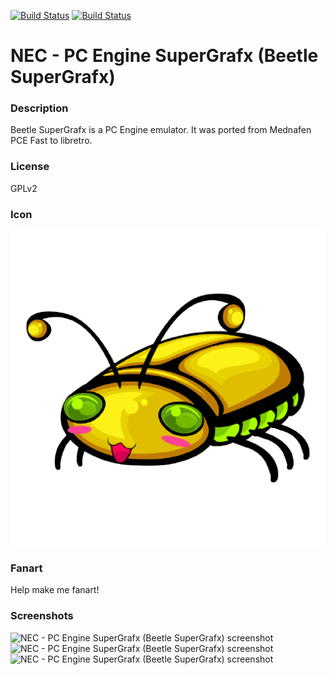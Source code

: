 [![Build Status](https://travis-ci.org/kodi-game/game.libretro.beetle-supergrafx.svg?branch=master)](https://travis-ci.org/kodi-game/game.libretro.beetle-supergrafx)
[![Build Status](https://ci.appveyor.com/api/projects/status/github/kodi-game/game.libretro.beetle-supergrafx?svg=true)](https://ci.appveyor.com/project/kodi-game/game-libretro-beetle-supergrafx)

# NEC - PC Engine SuperGrafx (Beetle SuperGrafx)

### Description

Beetle SuperGrafx is a PC Engine emulator. It was ported from Mednafen PCE Fast to libretro.

### License

GPLv2

### Icon

![NEC - PC Engine SuperGrafx (Beetle SuperGrafx) icon](game.libretro.beetle-supergrafx/resources/icon.png)

### Fanart

Help make me fanart!

### Screenshots

![NEC - PC Engine SuperGrafx (Beetle SuperGrafx) screenshot](game.libretro.beetle-supergrafx/resources/screenshot-01.jpg)
![NEC - PC Engine SuperGrafx (Beetle SuperGrafx) screenshot](game.libretro.beetle-supergrafx/resources/screenshot-02.jpg)
![NEC - PC Engine SuperGrafx (Beetle SuperGrafx) screenshot](game.libretro.beetle-supergrafx/resources/screenshot-03.jpg)
